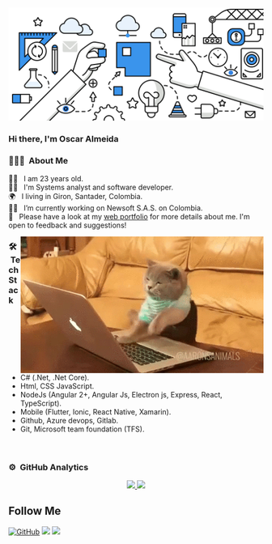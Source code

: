 ![Header](https://raw.githubusercontent.com/OscarAlmeida-dev/OscarAlmeida-dev/main/fondo.jpg)

### Hi there, I'm Oscar Almeida

### 👨🏻‍💻 &nbsp;About Me

🐱‍🏍 &nbsp; I am 23 years old.\
👨‍🎓 &nbsp; I'm Systems analyst and software developer.\
🌍 &nbsp; I living in Giron, Santader, Colombia.\
🐱‍👤 &nbsp; I’m currently working on Newsoft S.A.S. on Colombia.\
📄 &nbsp; Please have a look at my [web portfolio](https://www.oscar-almeida.com) for more details about me. I'm open to feedback and suggestions!

<img alt="Cat Coding" src="https://raw.githubusercontent.com/OscarAlmeida-dev/OscarAlmeida-dev/master/cat-coder.gif" align="right"/>

### 🛠 &nbsp;Tech Stack

- C# (.Net, .Net Core).
- Html, CSS JavaScript.
- NodeJs (Angular 2+, Angular Js, Electron js, Express, React, TypeScript).
- Mobile (Flutter, Ionic, React Native, Xamarin).
- Github, Azure devops, Gitlab.
- Git, Microsoft team foundation (TFS).
  </br>
  </br>
  </br>
### ⚙️ &nbsp;GitHub Analytics

<p align="center">
<a href="https://github.com/OscarAlmeida-dev">
  <img height="180em" src="https://github-readme-stats.vercel.app/api?username=oscaralmeida-dev&show_icons=true&include_all_commits=true&count_private=true"/>
  <img height="180em" src="https://github-readme-stats-eight-theta.vercel.app/api/top-langs/?username=oscaralmeida-dev&layout=compact&langs_count=8"/>
</a>
</p>

<h2>Follow  Me</h2>
<p align="left">
	<a href="https://github.com/OscarAlmeida-dev"><img src="https://img.shields.io/github/followers/OscarAlmeida-dev.svg?label=GitHub&style=social" alt="GitHub"></a>
	<a href="https://facebook.com/xxoscaretoxx"><img src="https://img.shields.io/badge/-@xxoscaretoxx-1877F2?style=flat&logo=Facebook&logoColor=white"/></a>
	<a href="mailto:oscaralmeida.wd@gmail.com"><img src="https://img.shields.io/badge/-oscaralmeida.wd@gmail.com-D14836?style=flat&logo=Gmail&logoColor=white"/></a>
</p>
